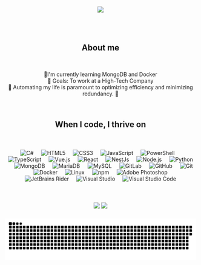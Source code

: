 
<br> 

 ###

<br>
<p align="center">
    <img src="https://readme-typing-svg.herokuapp.com/?lines=YOOOOOO+FUTURE+GENIUSES;Welcome+to+my+profile!;Have+a+look+around!&font=Fira%20Code&color=0558D4&center=true&width=600&height=80&size=30">
</p>

<br>
<br>

<h2 align="center">About me</h2>

<br>

<p align="center">📃I'm currently learning MongoDB and Docker <br>🎯 Goals: To work at a High-Tech Company <br> 🎲 Automating my life is paramount to optimizing efficiency and minimizing redundancy. 🚀 </p>

<br>
 
<h2 align="center"> When I code, I thrive on </h2>

###
 
<br>
    
<div align= "center">
<p>
<img alt="C#" src="https://cdn.jsdelivr.net/gh/devicons/devicon/icons/csharp/csharp-original.svg" width="50" height="50"/>
<img width="12"/>
<img alt="HTML5" src="https://cdn.jsdelivr.net/gh/devicons/devicon/icons/html5/html5-original.svg" width="50" height="50"/>
<img width="12"/>
<img alt="CSS3" src="https://cdn.jsdelivr.net/gh/devicons/devicon/icons/css3/css3-original.svg" width="50" height="50"/>
<img width="12"/>
 <img alt="JavaScript" src="https://cdn.jsdelivr.net/gh/devicons/devicon/icons/javascript/javascript-original.svg" width="50" height="50"/>
<img width="12"/>
<img alt="PowerShell" src="https://cdn.jsdelivr.net/gh/devicons/devicon/icons/powershell/powershell-original.svg" width="50" height="50"/>
<img width="12"/>
<img alt="TypeScript" src="https://cdn.jsdelivr.net/gh/devicons/devicon/icons/typescript/typescript-original.svg" width="50" height="50"/>
<img width="12"/>
<img alt="Vue.js" src="https://cdn.jsdelivr.net/gh/devicons/devicon/icons/vuejs/vuejs-original.svg" width="50" height="50"/>
<img width="12"/>
<img alt="React" src="https://cdn.jsdelivr.net/gh/devicons/devicon/icons/react/react-original.svg" width="50" height="50"/>
<img width="12"/>
<img alt="NestJs" src="https://cdn.jsdelivr.net/gh/devicons/devicon/icons/nextjs/nextjs-plain.svg" width="50" height="50"/>
<img width="12"/>
<img alt="Node.js" src="https://cdn.jsdelivr.net/gh/devicons/devicon/icons/nodejs/nodejs-original.svg" width="50" height="50"/>
<img width="12"/>
<img alt="Python" src="https://cdn.jsdelivr.net/gh/devicons/devicon/icons/python/python-original.svg" width="50" height="50"/>
<img width="12"/>
<img alt="MongoDB" src="https://cdn.jsdelivr.net/gh/devicons/devicon/icons/mongodb/mongodb-original.svg" width="50" height="50"/>
<img width="12"/>
<img alt="MariaDB" src="https://cdn.jsdelivr.net/gh/devicons/devicon/icons/mariadb/mariadb-original.svg" width="50" height="50"/>
<img width="12"/>
<img alt="MySQL" src="https://cdn.jsdelivr.net/gh/devicons/devicon/icons/mysql/mysql-original.svg" width="50" height="50"/>
<img width="12"/>
<img alt="GitLab" src="https://cdn.jsdelivr.net/gh/devicons/devicon/icons/gitlab/gitlab-original.svg" width="50" height="50"/>
<img width="12"/>
<img alt="GitHub" src="https://cdn.jsdelivr.net/gh/devicons/devicon/icons/github/github-original.svg" width="50" height="50"/>
<img width="12"/>
<img alt="Git" src="https://cdn.jsdelivr.net/gh/devicons/devicon/icons/git/git-original.svg" width="50" height="50"/>
<img width="12"/>
<img alt="Docker" src="https://cdn.jsdelivr.net/gh/devicons/devicon/icons/docker/docker-original.svg" width="50" height="50"/>
<img width="12"/>
<img alt="Linux" src="https://cdn.jsdelivr.net/gh/devicons/devicon/icons/linux/linux-original.svg" width="50" height="50"/>
<img width="12"/>
<img alt="npm" src="https://cdn.jsdelivr.net/gh/devicons/devicon/icons/npm/npm-original-wordmark.svg" width="50" height="50"/>
<img width="12"/>
<img alt="Adobe Photoshop" src="https://cdn.jsdelivr.net/gh/devicons/devicon/icons/photoshop/photoshop-plain.svg" width="50" height="50"/>
<img width="12"/>
<img alt="JetBrains Rider" src="https://cdn.jsdelivr.net/gh/devicons/devicon/icons/rider/rider-original.svg" width="50" height="50"/>
<img width="12"/>
<img alt="Visual Studio" src="https://cdn.jsdelivr.net/gh/devicons/devicon/icons/visualstudio/visualstudio-plain.svg" width="50" height="50"/>
<img width="12"/>
<img alt="Visual Studio Code" src="https://cdn.jsdelivr.net/gh/devicons/devicon/icons/vscode/vscode-original.svg" width="50" height="50"/>
</p>
</div>

<br>

###
<div align="center" >
 <img src="https://github-readme-streak-stats.herokuapp.com?user=Kush-Srigiri&theme=dark&ring=0558D4&file=0558D4&currStreakNum=0558D4&currStreakLabel=0558D4&hide_border=true"/>
 <img src="https://github-readme-stats.vercel.app/api?username=Kush-Srigiri&hide_border=true&show_icons=true&bg_color=151515&title_color=0558D4&icon_color=0558D4&text_bold=false&text_color=9e9e9e"/>
</div> 


###

<div align="center" >

<picture>
<source media="(prefers-color-scheme: dark)" srcset="https://raw.githubusercontent.com/Kush-Srigiri/Kush-Srigiri/output/github-snake-dark.svg" />
<source media="(prefers-color-scheme: light)" srcset="https://raw.githubusercontent.com/Kush-Srigiri/Kush-Srigiri/output/github-snake.svg" />
<img alt="github-snake" justify-content="center" src="https://raw.githubusercontent.com/Kush-Srigiri/Kush-Srigiri/output/github-snake.svg" />
</picture>
</div> 


